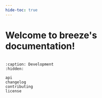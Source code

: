 ```yaml
---
hide-toc: true
---
```


# Welcome to breeze's documentation!

```{include} ../README.md

```

```{toctree}
:caption: Development
:hidden:

api
changelog
contributing
license
```
